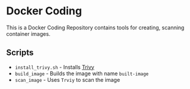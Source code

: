 # Docker Coding

This is a Docker Coding Repository contains tools for creating, scanning container images.

## Scripts

- `install_trivy.sh` - Installs [Trivy](https://trivy.dev)
- `build_image` - Builds the image with name `built-image`
- `scan_image` - Uses `Trviy` to scan the image